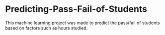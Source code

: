 # Predicting-Pass-Fail-of-Students
This machine learning project was made to predict the pass/fail of students based on factors such as hours studied.
